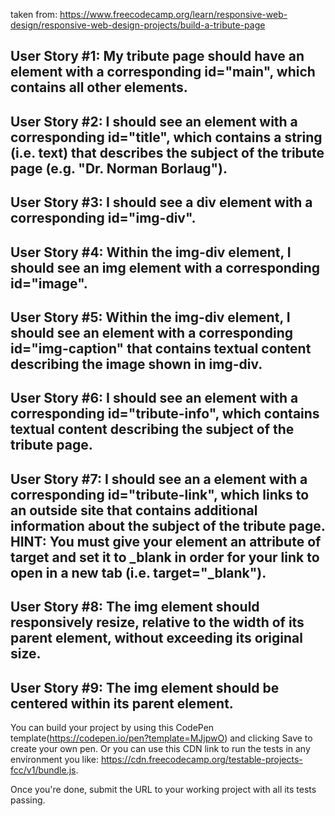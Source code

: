 taken from: https://www.freecodecamp.org/learn/responsive-web-design/responsive-web-design-projects/build-a-tribute-page

## User Story #1: My tribute page should have an element with a corresponding id="main", which contains all other elements.

## User Story #2: I should see an element with a corresponding id="title", which contains a string (i.e. text) that describes the subject of the tribute page (e.g. "Dr. Norman Borlaug").

## User Story #3: I should see a div element with a corresponding id="img-div".

## User Story #4: Within the img-div element, I should see an img element with a corresponding id="image".

## User Story #5: Within the img-div element, I should see an element with a corresponding id="img-caption" that contains textual content describing the image shown in img-div.

## User Story #6: I should see an element with a corresponding id="tribute-info", which contains textual content describing the subject of the tribute page.

## User Story #7: I should see an a element with a corresponding id="tribute-link", which links to an outside site that contains additional information about the subject of the tribute page. HINT: You must give your element an attribute of target and set it to \_blank in order for your link to open in a new tab (i.e. target="\_blank").

## User Story #8: The img element should responsively resize, relative to the width of its parent element, without exceeding its original size.

## User Story #9: The img element should be centered within its parent element.

You can build your project by using this CodePen template(https://codepen.io/pen?template=MJjpwO) and clicking Save to create your own pen. Or you can use this CDN link to run the tests in any environment you like: https://cdn.freecodecamp.org/testable-projects-fcc/v1/bundle.js.

Once you're done, submit the URL to your working project with all its tests passing.

